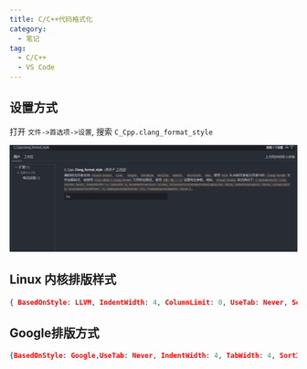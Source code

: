 ```yaml
---
title: C/C++代码格式化
category:
  - 笔记
tag:
  - C/C++
  - VS Code
---
```


## 设置方式

打开 `文件->首选项->设置`, 搜索 `C_Cpp.clang_format_style`

![C_Cpp.clang_format_style](/VSCode/C_Cpp.clang_format_style.png)

## Linux 内核排版样式

```json
{ BasedOnStyle: LLVM, IndentWidth: 4, ColumnLimit: 0, UseTab: Never, SortIncludes: false, BreakBeforeBraces: Linux, AllowShortIfStatementsOnASingleLine: false, IndentCaseLabels: false, AlignConsecutiveMacros: true }
```

## Google排版方式

```json
{BasedOnStyle: Google,UseTab: Never, IndentWidth: 4, TabWidth: 4, SortIncludes: false, AlignConsecutiveMacros : true,ColumnLimit: 100}
```
